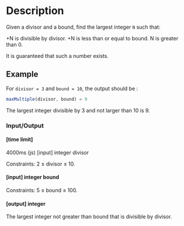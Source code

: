 # Description

Given a divisor and a bound, find the largest integer `N` such that:

+N is divisible by divisor. +N is less than or equal to bound. N is greater than 0.

It is guaranteed that such a number exists.

## Example

For `divisor = 3` and `bound = 10`, the output should be :

```javascript
maxMultiple(divisor, bound) = 9
```

The largest integer divisible by 3 and not larger than 10 is 9.

### Input/Output

#### [time limit]

4000ms (js) [input] integer divisor

Constraints: 2 ≤ divisor ≤ 10.

#### [input] integer bound

Constraints: 5 ≤ bound ≤ 100.

#### [output] integer

The largest integer not greater than bound that is divisible by divisor.
